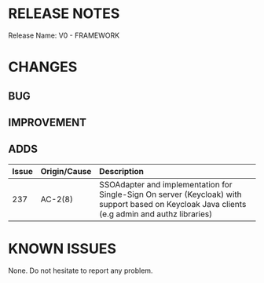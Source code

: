 # RELEASE NOTES

Release Name: V0 - FRAMEWORK

# CHANGES
## BUG

## IMPROVEMENT

## ADDS
| Issue | Origin/Cause     | Description                                                                                                                                    |
|:------|:-----------------|:-----------------------------------------------------------------------------------------------------------------------------------------------|
| 237   | AC-2(8)          | SSOAdapter and implementation for Single-Sign On server (Keycloak) with support based on Keycloak Java clients (e.g admin and authz libraries) |

# KNOWN ISSUES
None. Do not hesitate to report any problem.
